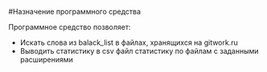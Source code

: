 #Назначение программного средства

Программное средство позволяет:
- Искать слова из balack_list в файлах, хранящихся на gitwork.ru
- Выводить статистику в csv файл статистику по файлам с заданными расширениями